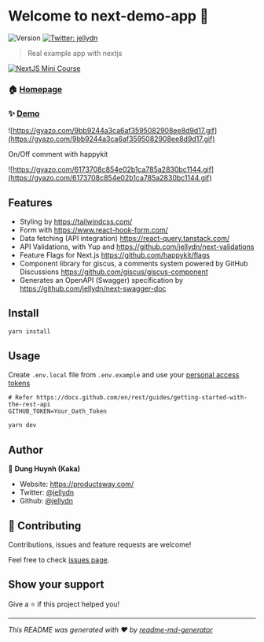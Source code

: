 # Welcome to next-demo-app 👋

![Version](https://img.shields.io/badge/version-0.1.0-blue.svg?cacheSeconds=2592000)
[![Twitter: jellydn](https://img.shields.io/twitter/follow/jellydn.svg?style=social)](https://twitter.com/jellydn)

> Real example app with nextjs

[![NextJS Mini Course](https://img.youtube.com/vi/CwjySicuyGQ/0.jpg)](https://www.youtube.com/watch?v=CwjySicuyGQ)

### 🏠 [Homepage](https://github.com/jellydn/next-demo-app)

### ✨ [Demo](https://next-demo-app.productsway.com/)

![https://gyazo.com/9bb9244a3ca6af3595082908ee8d9d17.gif](https://gyazo.com/9bb9244a3ca6af3595082908ee8d9d17.gif)

On/Off comment with happykit

![https://gyazo.com/6173708c854e02b1ca785a2830bc1144.gif](https://gyazo.com/6173708c854e02b1ca785a2830bc1144.gif)

## Features

- Styling by https://tailwindcss.com/
- Form with https://www.react-hook-form.com/
- Data fetching (API integration) https://react-query.tanstack.com/
- API Validations, with Yup and
  https://github.com/jellydn/next-validations
- Feature Flags for Next.js https://github.com/happykit/flags
- Component library for giscus, a comments system powered by GitHub Discussions https://github.com/giscus/giscus-component
- Generates an OpenAPI (Swagger) specification by https://github.com/jellydn/next-swagger-doc

## Install

```sh
yarn install
```

## Usage

Create `.env.local` file from `.env.example` and
use your [personal access tokens](https://docs.github.com/en/rest/guides/getting-started-with-the-rest-api#using-personal-access-tokens)

```env
# Refer https://docs.github.com/en/rest/guides/getting-started-with-the-rest-api
GITHUB_TOKEN=Your_Oath_Token
```

```sh
yarn dev
```

## Author

👤 **Dung Huynh (Kaka)**

- Website: https://productsway.com/
- Twitter: [@jellydn](https://twitter.com/jellydn)
- Github: [@jellydn](https://github.com/jellydn)

## 🤝 Contributing

Contributions, issues and feature requests are welcome!

Feel free to check [issues page](https://github.com/jellydn/next-demo-app/issues).

## Show your support

Give a ⭐️ if this project helped you!

---

_This README was generated with ❤️ by [readme-md-generator](https://github.com/kefranabg/readme-md-generator)_
